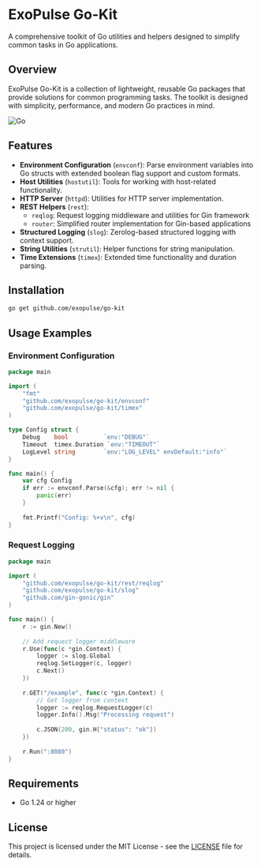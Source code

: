 # ExoPulse Go-Kit

A comprehensive toolkit of Go utilities and helpers designed to simplify common tasks in Go applications.

## Overview

ExoPulse Go-Kit is a collection of lightweight, reusable Go packages that provide solutions for common programming tasks. The toolkit is designed with simplicity, performance, and modern Go practices in mind.

![Go](https://github.com/exopulse/go-kit/workflows/Go/badge.svg)

## Features

- **Environment Configuration** (`envconf`): Parse environment variables into Go structs with extended boolean flag support and custom formats.
- **Host Utilities** (`hostutil`): Tools for working with host-related functionality.
- **HTTP Server** (`httpd`): Utilities for HTTP server implementation.
- **REST Helpers** (`rest`):
  - `reqlog`: Request logging middleware and utilities for Gin framework
  - `router`: Simplified router implementation for Gin-based applications
- **Structured Logging** (`slog`): Zerolog-based structured logging with context support.
- **String Utilities** (`strutil`): Helper functions for string manipulation.
- **Time Extensions** (`timex`): Extended time functionality and duration parsing.

## Installation

```bash
go get github.com/exopulse/go-kit
```

## Usage Examples

### Environment Configuration

```go
package main

import (
    "fmt"
    "github.com/exopulse/go-kit/envconf"
    "github.com/exopulse/go-kit/timex"
)

type Config struct {
    Debug    bool          `env:"DEBUG"`
    Timeout  timex.Duration `env:"TIMEOUT"`
    LogLevel string        `env:"LOG_LEVEL" envDefault:"info"`
}

func main() {
    var cfg Config
    if err := envconf.Parse(&cfg); err != nil {
        panic(err)
    }
    
    fmt.Printf("Config: %+v\n", cfg)
}
```

### Request Logging

```go
package main

import (
    "github.com/exopulse/go-kit/rest/reqlog"
    "github.com/exopulse/go-kit/slog"
    "github.com/gin-gonic/gin"
)

func main() {
    r := gin.New()
    
    // Add request logger middleware
    r.Use(func(c *gin.Context) {
        logger := slog.Global
        reqlog.SetLogger(c, logger)
        c.Next()
    })
    
    r.GET("/example", func(c *gin.Context) {
        // Get logger from context
        logger := reqlog.RequestLogger(c)
        logger.Info().Msg("Processing request")
        
        c.JSON(200, gin.H{"status": "ok"})
    })
    
    r.Run(":8080")
}
```

## Requirements

- Go 1.24 or higher

## License

This project is licensed under the MIT License - see the [LICENSE](LICENSE) file for details.

